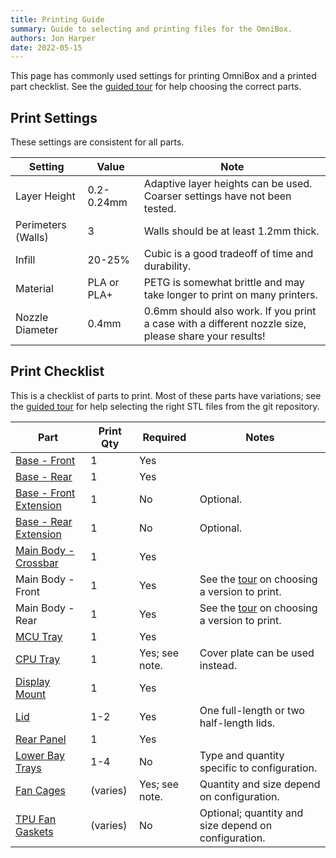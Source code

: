 ```yaml
---
title: Printing Guide
summary: Guide to selecting and printing files for the OmniBox.
authors: Jon Harper
date: 2022-05-15
---
```


This page has commonly used settings for printing OmniBox and a printed part checklist. See the [guided tour](tour.md) for help choosing the correct parts.

## Print Settings

These settings are consistent for all parts.

| Setting            | Value       | Note |
|--------------------|-------------|------|
| Layer Height       | 0.2-0.24mm  | Adaptive layer heights can be used. Coarser settings have not been tested. |
| Perimeters (Walls) | 3           | Walls should be at least 1.2mm thick. |
| Infill             | 20-25%      | Cubic is a good tradeoff of time and durability. |
| Material           | PLA or PLA+ | PETG is somewhat brittle and may take longer to print on many printers. |
| Nozzle Diameter    | 0.4mm       | 0.6mm should also work. If you print a case with a different nozzle size, please share your results! |

## Print Checklist

This is a checklist of parts to print. Most of these parts have variations; see the [guided tour](tour.md) for help selecting the right STL files from the git repository.

| Part                          | Print Qty | Required | Notes |
|-------------------------------|-----------|----------|-------|
| [Base - Front][1]             | 1         | Yes      |       |
| [Base - Rear][2]              | 1         | Yes      |       |
| [Base - Front Extension][19]  | 1         | No       | Optional. |
| [Base - Rear Extension][20]   | 1         | No       | Optional. |
| [Main Body - Crossbar][3]     | 1         | Yes      |       |
| Main Body - Front             | 1         | Yes      | See the [tour][21] on choosing a version to print. |
| Main Body - Rear              | 1         | Yes      | See the [tour][21] on choosing a version to print. |
| [MCU Tray][7]                 | 1         | Yes      |       |
| [CPU Tray][8]                 | 1         | Yes; see note.| Cover plate can be used instead. |
| [Display Mount][9]            | 1         | Yes      |       |
| [Lid][10]                     | 1-2       | Yes      | One full-length or two half-length lids. |
| [Rear Panel][11]              | 1         | Yes      |       |
| [Lower Bay Trays][13]         | 1-4       | No       | Type and quantity specific to configuration. |
| [Fan Cages][6]                | (varies)  | Yes; see note. | Quantity and size depend on configuration. |
| [TPU Fan Gaskets][6]          | (varies)  | No       | Optional; quantity and size depend on configuration. |

[1]: https://github.com/jon-harper/OmniBox/blob/main/Core/Base%20-%20Front.stl
[2]: https://github.com/jon-harper/OmniBox/blob/main/Core/Base%20-%20Rear.stl
[3]: https://github.com/jon-harper/OmniBox/blob/main/Core/Main%20Body%20-%20Crossbar.stl
[4]: https://github.com/jon-harper/OmniBox/tree/main/Core/Mean%20Well%20LRS-350
[5]: https://github.com/jon-harper/OmniBox/tree/main/Core/Mean%20Well%20RSP-500
[6]: https://github.com/jon-harper/OmniBox/tree/main/Fan%20Cages
[7]: https://github.com/jon-harper/OmniBox/tree/main/Trays/MCU
[8]: https://github.com/jon-harper/OmniBox/tree/main/Trays/CPU
[9]: https://github.com/jon-harper/OmniBox/tree/main/Panels/Display
[10]: https://github.com/jon-harper/OmniBox/tree/main/Panels/Lid
[11]: https://github.com/jon-harper/OmniBox/tree/main/Panels/Rear%20Panel
[12]: https://github.com/jon-harper/OmniBox/tree/main/Panels/Front%20Panel
[13]: https://github.com/jon-harper/OmniBox/tree/main/Trays/Lower%20Bay
[14]: https://github.com/jon-harper/OmniBox/tree/main/Core/
[15]: https://github.com/jon-harper/OmniBox/tree/main/Panels/Rear%20Panel/Generic
[16]: https://github.com/jon-harper/OmniBox/tree/main/Panels/Rear%20Panel/Custom
[17]: https://github.com/jon-harper/OmniBox/tree/main/Panels/Rear%20Panel/Molex
[18]: https://github.com/jon-harper/OmniBox/tree/main/Panels/Rear%20Panel/Template
[19]: https://github.com/jon-harper/OmniBox/blob/main/Core/Base%20-%20Front%20Extension.stl
[20]: https://github.com/jon-harper/OmniBox/blob/main/Core/Base%20-%20Rear%20Extension.stl
[21]: tour.md#core-parts-with-variants